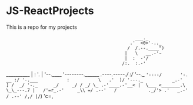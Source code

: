 # JS-ReactProjects
This is a repo for my projects

                                                     ___._
                                                   .'  <0>'-.._
                                                  /  /.--.____")
                                                 |   \   __.-'~
                                                 |  :  -'/
                                                /:.  :.-'
__________                                     | : '. |
'--.____  '--------.______       _.----.-----./      :/
        '--.__            `'----/       '-.      __ :/
              '-.___           :           \   .'  )/
                    '---._           _.-'   ] /  _/
                         '-._      _/     _/ / _/
                             \_ .-'____.-'__< |  \___
                               <_______.\    \_\_---.7
                              |   /'=r_.-'     _\\ =/
                          .--'   /            ._/'>
                        .'   _.-'
                       / .--'
                      /,/
                      |/`)
                      'c=,
